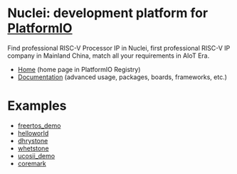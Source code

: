 
# Nuclei: development platform for [PlatformIO](https://platformio.org)

Find professional RISC-V Processor IP in Nuclei, first professional RISC-V IP company in Mainland China, match all your requirements in AIoT Era.

* [Home](https://platformio.org/platforms/nuclei) (home page in PlatformIO Registry)
* [Documentation](https://docs.platformio.org/page/platforms/nuclei.html) (advanced usage, packages, boards, frameworks, etc.)

# Examples

* [freertos_demo](https://github.com/Nuclei-Software/platform-nuclei/tree/master/examples/freertos_demo)
* [helloworld](https://github.com/Nuclei-Software/platform-nuclei/tree/master/examples/helloworld)
* [dhrystone](https://github.com/Nuclei-Software/platform-nuclei/tree/master/examples/dhrystone)
* [whetstone](https://github.com/Nuclei-Software/platform-nuclei/tree/master/examples/whetstone)
* [ucosii_demo](https://github.com/Nuclei-Software/platform-nuclei/tree/master/examples/ucosii_demo)
* [coremark](https://github.com/Nuclei-Software/platform-nuclei/tree/master/examples/coremark)
